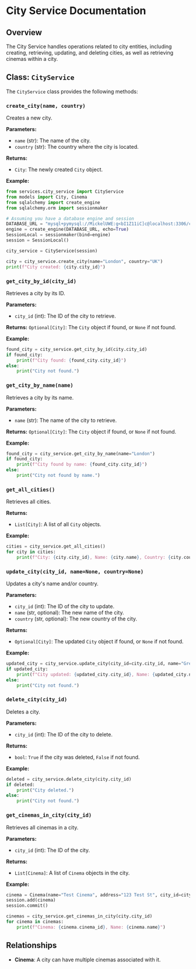 # City Service Documentation

## Overview

The City Service handles operations related to city entities, including creating, retrieving, updating, and deleting cities, as well as retrieving cinemas within a city.

## Class: `CityService`

The `CityService` class provides the following methods:

### `create_city(name, country)`

Creates a new city.

**Parameters:**

- `name` (str): The name of the city.
- `country` (str): The country where the city is located.

**Returns:**

- `City`: The newly created `City` object.

**Example:**

```python
from services.city_service import CityService
from models import City, Cinema
from sqlalchemy import create_engine
from sqlalchemy.orm import sessionmaker

# Assuming you have a database engine and session
DATABASE_URL = "mysql+pymysql://MickelUWE:g<bI1Z11iC]c@localhost:3306/cinema"
engine = create_engine(DATABASE_URL, echo=True)
SessionLocal = sessionmaker(bind=engine)
session = SessionLocal()

city_service = CityService(session)

city = city_service.create_city(name="London", country="UK")
print(f"City created: {city.city_id}")
```

### `get_city_by_id(city_id)`

Retrieves a city by its ID.

**Parameters:**

- `city_id` (int): The ID of the city to retrieve.

**Returns:**
`Optional[City]`: The `City` object if found, or `None` if not found.

**Example:**

```python
found_city = city_service.get_city_by_id(city.city_id)
if found_city:
    print(f"City found: {found_city.city_id}")
else:
    print("City not found.")
```

### `get_city_by_name(name)`

Retrieves a city by its name.

**Parameters:**

- `name` (str): The name of the city to retrieve.

**Returns:**
`Optional[City]`: The `City` object if found, or `None` if not found.

**Example:**

```python
found_city = city_service.get_city_by_name(name="London")
if found_city:
    print(f"City found by name: {found_city.city_id}")
else:
    print("City not found by name.")
```

### `get_all_cities()`

Retrieves all cities.

**Returns:**

- `List[City]`: A list of all `City` objects.

**Example:**

```python
cities = city_service.get_all_cities()
for city in cities:
    print(f"City: {city.city_id}, Name: {city.name}, Country: {city.country}")
```

### `update_city(city_id, name=None, country=None)`

Updates a city's name and/or country.

**Parameters:**

- `city_id` (int): The ID of the city to update.
- `name` (str, optional): The new name of the city.
- `country` (str, optional): The new country of the city.

**Returns:**

- `Optional[City]`: The updated `City` object if found, or `None` if not found.

**Example:**

```python
updated_city = city_service.update_city(city_id=city.city_id, name="Greater London")
if updated_city:
    print(f"City updated: {updated_city.city_id}, Name: {updated_city.name}")
else:
    print("City not found.")
```

### `delete_city(city_id)`

Deletes a city.

**Parameters:**

- `city_id` (int): The ID of the city to delete.

**Returns:**

- `bool`: `True` if the city was deleted, `False` if not found.

**Example:**

```python
deleted = city_service.delete_city(city.city_id)
if deleted:
    print("City deleted.")
else:
    print("City not found.")
```

### `get_cinemas_in_city(city_id)`

Retrieves all cinemas in a city.

**Parameters:**

- `city_id` (int): The ID of the city.

**Returns:**

- `List[Cinema]`: A list of `Cinema` objects in the city.

**Example:**

```python
cinema = Cinema(name="Test Cinema", address="123 Test St", city_id=city.city_id)
session.add(cinema)
session.commit()

cinemas = city_service.get_cinemas_in_city(city.city_id)
for cinema in cinemas:
    print(f"Cinema: {cinema.cinema_id}, Name: {cinema.name}")
```

## Relationships

- **Cinema**: A city can have multiple cinemas associated with it.
